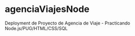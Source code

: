 # agenciaViajesNode
Deployment de Proyecto de Agencia de Viaje - Practicando Node.js/PUG/HTML/CSS/SQL

